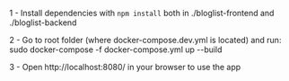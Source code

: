 1 - Install dependencies with `npm install` both in ./bloglist-frontend and ./bloglist-backend

2 - Go to root folder (where docker-compose.dev.yml is located) and run: sudo docker-compose -f docker-compose.yml up --build 

3 - Open http://localhost:8080/ in your browser to use the app 